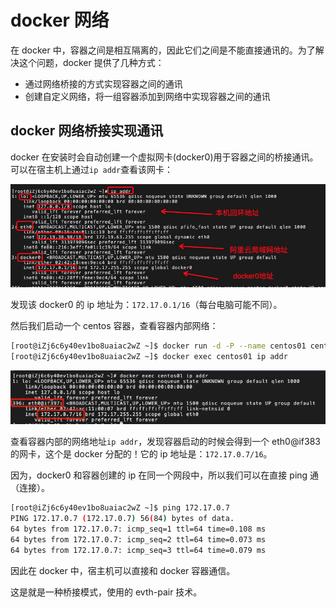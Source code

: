 # docker 网络

在 docker 中，容器之间是相互隔离的，因此它们之间是不能直接通讯的。为了解决这个问题，docker 提供了几种方式：

- 通过网络桥接的方式实现容器之间的通讯
- 创建自定义网络，将一组容器添加到网络中实现容器之间的通讯

## docker 网络桥接实现通讯

docker 在安装时会自动创建一个虚拟网卡(docker0)用于容器之间的桥接通讯。可以在宿主机上通过`ip addr`查看该网卡：

![](./images/docker-ip-addr.png)

发现该 docker0 的 ip 地址为：`172.17.0.1/16`（每台电脑可能不同）。

然后我们启动一个 centos 容器，查看容器内部网络：

```bash
[root@iZj6c6y40ev1bo8uaiac2wZ ~]$ docker run -d -P --name centos01 centos
[root@iZj6c6y40ev1bo8uaiac2wZ ~]$ docker exec centos01 ip addr
```

![](./images/docker-container-network.png)

查看容器内部的网络地址`ip addr`，发现容器启动的时候会得到一个 eth0@if383 的网卡，这个是 docker 分配的！它的 ip 地址是：`172.17.0.7/16`。

因为，docker0 和容器创建的 ip 在同一个网段中，所以我们可以在直接 ping 通（连接）。

```bash
[root@iZj6c6y40ev1bo8uaiac2wZ ~]$ ping 172.17.0.7
PING 172.17.0.7 (172.17.0.7) 56(84) bytes of data.
64 bytes from 172.17.0.7: icmp_seq=1 ttl=64 time=0.108 ms
64 bytes from 172.17.0.7: icmp_seq=2 ttl=64 time=0.073 ms
64 bytes from 172.17.0.7: icmp_seq=3 ttl=64 time=0.079 ms
```

因此在 docker 中，宿主机可以直接和 docker 容器通信。

这是就是一种桥接模式，使用的 evth-pair 技术。
